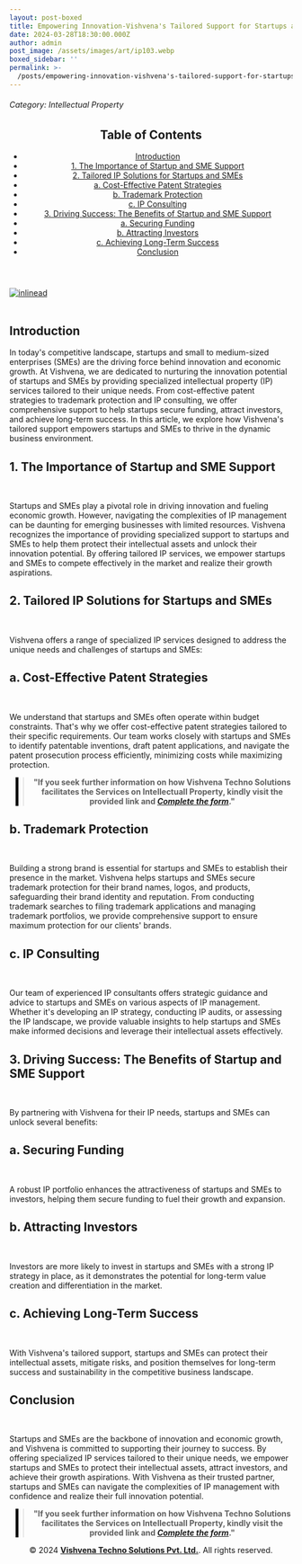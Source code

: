 ```yaml
---
layout: post-boxed
title: Empowering Innovation-Vishvena's Tailored Support for Startups and SMEs
date: 2024-03-28T18:30:00.000Z
author: admin
post_image: /assets/images/art/ip103.webp
boxed_sidebar: ''
permalink: >-
  /posts/empowering-innovation-vishvena's-tailored-support-for-startups-and-sme's
---
```


###### Category: Intellectual Property

<html lang="en">
<head>
    <meta charset="UTF-8">
    <meta name="viewport" content="width=device-width, initial-scale=1.0">
    <title><h1>Empowering Innovation Vishvena's Tailored Support for Startups and SMEs</h1></title>
    <meta name="description" content="Discover how Vishvena's tailored IP support empowers startups and SMEs to protect their intellectual assets, secure funding, and achieve long-term success in the competitive market.">
</head>
<body>
   <header>
	<h2>Table of Contents</h2>
       <nav>
			<ul>
				<li><a href="#introduction">Introduction</a></li>
				<li><a href="#1">1. The Importance of Startup and SME Support</a></li>
				<li><a href="#2">2. Tailored IP Solutions for Startups and SMEs</a></li>
				<li><a href="#3">a. Cost-Effective Patent Strategies</a></li>
				<li><a href="#4">b. Trademark Protection</a></li>	
				<li><a href="#5">c. IP Consulting</a></li>	
				<li><a href="#6">3. Driving Success: The Benefits of Startup and SME Support</a></li>
				<li><a href="#7">a. Securing Funding</a></li>
				<li><a href="#8">b. Attracting Investors</a></li>
				<li><a href="#9">c. Achieving Long-Term Success</a></li>
				<li><a href="#10">Conclusion</a></li>
		</ul>
	</nav>
</header>

<a href="/contact">
  <img src="/assets/images/art/inlinead2.webp" alt="inlinead" style="max-width:100%; height:auto;">
</a>
<br><br>

<article>
    <section id="introduction">
        <h2>Introduction</h2>
        <p>In today's competitive landscape, startups and small to medium-sized enterprises (SMEs) are the driving force behind innovation and economic growth. At Vishvena, we are dedicated to nurturing the innovation potential of startups and SMEs by providing specialized intellectual property (IP) services tailored to their unique needs. From cost-effective patent strategies to trademark protection and IP consulting, we offer comprehensive support to help startups secure funding, attract investors, and achieve long-term success. In this article, we explore how Vishvena's tailored support empowers startups and SMEs to thrive in the dynamic business environment.</p>

</section>

<section id="1">
	<h2>1. The Importance of Startup and SME Support</h2>

<img src="/assets/images/art/vip1.webp" alt="" style="max-width:100%; height:auto;"><br><br>

<p>Startups and SMEs play a pivotal role in driving innovation and fueling economic growth. However, navigating the complexities of IP management can be daunting for emerging businesses with limited resources. Vishvena recognizes the importance of providing specialized support to startups and SMEs to help them protect their intellectual assets and unlock their innovation potential. By offering tailored IP services, we empower startups and SMEs to compete effectively in the market and realize their growth aspirations.</p>

</section>

<section id="2">
	<h2>2. Tailored IP Solutions for Startups and SMEs</h2>

<img src="/assets/images/art/vip2.webp" alt="" style="max-width:100%; height:auto;"><br><br>

<p>Vishvena offers a range of specialized IP services designed to address the unique needs and challenges of startups and SMEs:</p>

</section>

<section id="3">
	<h2>a. Cost-Effective Patent Strategies</h2>

<img src="/assets/images/art/vip3.webp" alt="" style="max-width:100%; height:auto;"><br><br>

<p>We understand that startups and SMEs often operate within budget constraints. That's why we offer cost-effective patent strategies tailored to their specific requirements. Our team works closely with startups and SMEs to identify patentable inventions, draft patent applications, and navigate the patent prosecution process efficiently, minimizing costs while maximizing protection.</p>

</section>

<center><blockquote style="position:relative;">
<p><b style="font-size:1em;">"If you seek further information on how Vishvena Techno Solutions facilitates the Services on Intellectuall Property, kindly visit the provided link and <a href="/contact"><i>Complete the form</i></a>."</b></p>
<div style="position:absolute; top:0; bottom:0; left:-15px; border-left:5px solid black;"></div>
</blockquote></center>

<section id="4">
	<h2>b. Trademark Protection</h2>

<img src="/assets/images/art/vip4.webp" alt="" style="max-width:100%; height:auto;"><br><br>

<p>Building a strong brand is essential for startups and SMEs to establish their presence in the market. Vishvena helps startups and SMEs secure trademark protection for their brand names, logos, and products, safeguarding their brand identity and reputation. From conducting trademark searches to filing trademark applications and managing trademark portfolios, we provide comprehensive support to ensure maximum protection for our clients' brands.</p>

</section>

<section id="5">
	<h2>c. IP Consulting</h2>

<img src="/assets/images/art/vip5.webp" alt="" style="max-width:100%; height:auto;"><br><br>

<p>Our team of experienced IP consultants offers strategic guidance and advice to startups and SMEs on various aspects of IP management. Whether it's developing an IP strategy, conducting IP audits, or assessing the IP landscape, we provide valuable insights to help startups and SMEs make informed decisions and leverage their intellectual assets effectively.</p>

</section>

<section id="6">
	<h2>3. Driving Success: The Benefits of Startup and SME Support</h2>

<img src="/assets/images/art/vip6.webp" alt="" style="max-width:100%; height:auto;"><br><br>

<p>By partnering with Vishvena for their IP needs, startups and SMEs can unlock several benefits:</p>

</section>

<section id="7">
	<h2>a. Securing Funding</h2>

<img src="/assets/images/art/vip7.webp" alt="" style="max-width:100%; height:auto;"><br><br>

<p>A robust IP portfolio enhances the attractiveness of startups and SMEs to investors, helping them secure funding to fuel their growth and expansion.</p>

</section>

<section id="8">
	<h2>b. Attracting Investors</h2>

<img src="/assets/images/art/vip7.webp" alt="" style="max-width:100%; height:auto;"><br><br>

<p>Investors are more likely to invest in startups and SMEs with a strong IP strategy in place, as it demonstrates the potential for long-term value creation and differentiation in the market.</p>

</section>

<section id="9">
	<h2>c. Achieving Long-Term Success</h2>

<img src="/assets/images/art/vip7.webp" alt="" style="max-width:100%; height:auto;"><br><br>

<p>With Vishvena's tailored support, startups and SMEs can protect their intellectual assets, mitigate risks, and position themselves for long-term success and sustainability in the competitive business landscape.</p>

</section>

<section id="10">
	<h2>Conclusion</h2>

<img src="/assets/images/art/vip7.webp" alt="" style="max-width:100%; height:auto;"><br><br>

<p>Startups and SMEs are the backbone of innovation and economic growth, and Vishvena is committed to supporting their journey to success. By offering specialized IP services tailored to their unique needs, we empower startups and SMEs to protect their intellectual assets, attract investors, and achieve their growth aspirations. With Vishvena as their trusted partner, startups and SMEs can navigate the complexities of IP management with confidence and realize their full innovation potential.</p>

</section>

</article>

<center><blockquote style="position:relative;">
<p><b style="font-size:1em;">"If you seek further information on how Vishvena Techno Solutions facilitates the Services on Intellectuall Property, kindly visit the provided link and <a href="/contact"><i>Complete the form</i></a>."</b></p>
<div style="position:absolute; top:0; bottom:0; left:-15px; border-left:5px solid black;"></div>
</blockquote></center>

<footer>
<center><p>&copy; 2024 <a href="https://vishvena.com"><b>Vishvena Techno Solutions Pvt. Ltd.</b></a>. All rights reserved.</p></center>

</footer>
</body>
</html>
